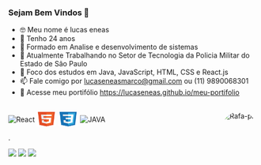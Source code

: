 ### Sejam Bem Vindos 👋

- 🤓 Meu nome é lucas eneas
- 🎉 Tenho 24 anos
- 🏤 Formado em Analise e desenvolvimento de sistemas
- 🔭 Atualmente Trabalhando no Setor de Tecnologia da Policia Militar do Estado de São Paulo
- 🌱 Foco dos estudos em Java, JavaScript, HTML, CSS e React.js
- 📫 Fale comigo por lucaseneasmarco@gmail.com ou (11) 9890068301
- 👋 Acesse meu portifólio https://lucaseneas.github.io/meu-portifolio


<div style="display: inline_block"><br>
  <img align="center" alt="React" height="30" width="40" src="https://cdn.jsdelivr.net/gh/devicons/devicon@latest/icons/react/react-original-wordmark.svg">
  <img align="center" alt="HTML" height="30" width="40" src="https://raw.githubusercontent.com/devicons/devicon/master/icons/html5/html5-original.svg">
  <img align="center" alt="CSS" height="30" width="40" src="https://raw.githubusercontent.com/devicons/devicon/master/icons/css3/css3-original.svg">
  <img align="center" alt="JAVA" height="30" width="40" src="https://cdn.jsdelivr.net/gh/devicons/devicon/icons/java/java-original-wordmark.svg">
  <img align="right" alt="Rafa-pic" height="150" style="border-radius:50px;" 
       src="https://media.giphy.com/media/fDbzXb6Cv5L56/giphy.gif">
</div>

.

<div> 
  <a href="https://instagram.com/https://www.instagram.com/lucaas_eneas/" target="_blank"><img src="https://img.shields.io/badge/-Instagram-%23E4405F?style=for-the-badge&logo=instagram&logoColor=white" target="_blank"></a>
  <a href = "mailto:lucaseneasmarco@gmail.com"><img src="https://img.shields.io/badge/-Gmail-%23333?style=for-the-badge&logo=gmail&logoColor=white" target="_blank"></a>
  <a href="https://www.linkedin.com/in/lucas-eneas/" target="_blank"><img src="https://img.shields.io/badge/-LinkedIn-%230077B5?style=for-the-badge&logo=linkedin&logoColor=white" target="_blank"></a> 
</div>
